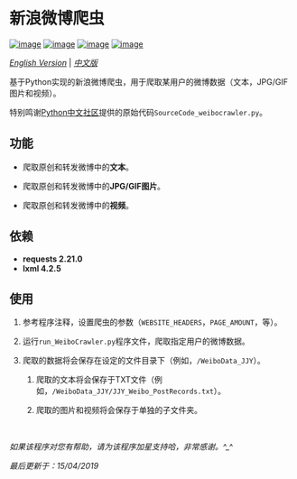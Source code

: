 # 新浪微博爬虫

[![image](https://img.shields.io/badge/license-MIT-green.svg)](https://github.com/HeZhang1994/weibo-crawler/blob/master/LICENSE)
[![image](https://img.shields.io/badge/python-3.7-blue.svg)]()
[![image](https://img.shields.io/badge/status-stable-brightgreen.svg)]()
[![image](https://img.shields.io/badge/build-passing-brightgreen.svg)]()

[*English Version*](https://github.com/HeZhang1994/weibo-crawler/blob/master/README.md) | [*中文版*](https://github.com/HeZhang1994/weibo-crawler/blob/master/README-cn.md)

基于Python实现的新浪微博爬虫，用于爬取某用户的微博数据（文本，JPG/GIF图片和视频）。

特别鸣谢[Python中文社区](https://blog.csdn.net/BF02jgtRS00XKtCx/article/details/79547627)提供的原始代码`SourceCode_weibocrawler.py`。

## 功能

- 爬取原创和转发微博中的**文本**。

- 爬取原创和转发微博中的**JPG/GIF图片**。

- 爬取原创和转发微博中的**视频**。

## 依赖

* __requests 2.21.0__
* __lxml 4.2.5__

## 使用

1. 参考程序注释，设置爬虫的参数（`WEBSITE_HEADERS`，`PAGE_AMOUNT`，等）。

2. 运行`run_WeiboCrawler.py`程序文件，爬取指定用户的微博数据。

3. 爬取的数据将会保存在设定的文件目录下（例如，`/WeiboData_JJY`）。

    1. 爬取的文本将会保存于TXT文件（例如，`/WeiboData_JJY/JJY_Weibo_PostRecords.txt`）。

    2. 爬取的图片和视频将会保存于单独的子文件夹。


<br>

<i>如果该程序对您有帮助，请为该程序加星支持哈，非常感谢。^_^</i>

<i>最后更新于：15/04/2019</i>
